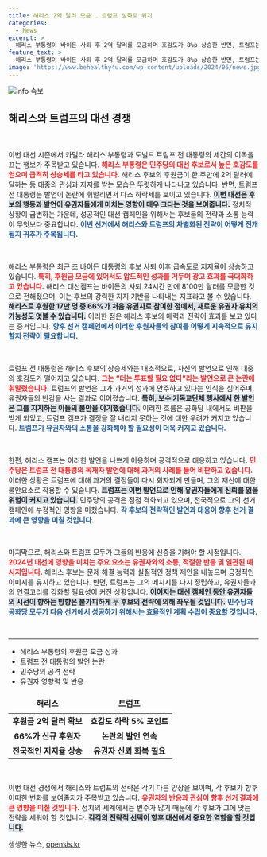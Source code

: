 ```yaml
---
title: 해리스 2억 달러 모금 … 트럼프 설화로 위기
categories:
  - News
excerpt: >
  해리스 부통령이 바이든 사퇴 후 2억 달러를 모금하며 호감도가 8%p 상승한 반면, 트럼프는 투표할 필요 없다 발언으로 위기를 맞았다. 대선 판도 변화의 핵심이 될 이 사건을 놓치지 마세요!
feature_text: >
  해리스 부통령이 바이든 사퇴 후 2억 달러를 모금하며 호감도가 8%p 상승한 반면, 트럼프는 투표할 필요 없다 발언으로 위기를 맞았다. 대선 판도 변화의 핵심이 될 이 사건을 놓치지 마세요!
image: 'https://www.behealthy4u.com/wp-content/uploads/2024/06/news.jpg'
---
```


<p><img src="https://www.behealthy4u.com/wp-content/uploads/2024/06/news.jpg" alt="info 속보" /></p>

<h2 data-ke-size="size26">해리스와 트럼프의 대선 경쟁</h2>

<p data-ke-size="size16">&nbsp;</p> 

<p>이번 대선 시즌에서 카멀라 해리스 부통령과 도널드 트럼프 전 대통령의 세간의 이목을 끄는 행보가 주목받고 있습니다. <b><span style="color: #ee2323;">해리스 부통령은 민주당의 대선 후보로서 높은 호감도를 얻으며 급격히 상승세를 타고 있습니다.</span></b> 해리스 후보의 후원금이 한 주만에 2억 달러에 달하는 등 대중의 관심과 지지를 받는 모습은 뚜렷하게 나타나고 있습니다. 반면, 트럼프 전 대통령은 발언이 논란에 휘말리면서 다소 하락세를 보이고 있습니다. <b><span style="background-color: #21538527;">이번 대선은 후보의 행동과 발언이 유권자들에게 미치는 영향이 매우 크다는 것을 보여줍니다.</span></b> 정치적 상황이 급변하는 가운데, 성공적인 대선 캠페인을 위해서는 후보들의 전략과 소통 능력이 무엇보다 중요합니다. <b><span style="color: #1a5490;">이번 선거에서 해리스와 트럼프의 차별화된 전략이 어떻게 전개될지 귀추가 주목됩니다.</span></b></p>

<p data-ke-size="size16">&nbsp;</p>

<p>해리스 부통령은 최근 조 바이든 대통령의 후보 사퇴 이후 급속도로 지지율이 상승하고 있습니다. <b><span style="color: #ee2323;">특히, 후원금 모금에 있어서도 압도적인 성과를 거두며 광고 효과를 극대화하고 있습니다.</span></b> 해리스 대선캠프는 바이든의 사퇴 24시간 만에 8100만 달러를 모금한 것으로 전해졌으며, 이는 후보의 강력한 지지 기반을 나타내는 지표라고 볼 수 있습니다. <b><span style="background-color: #21538527;">해리스로 후원한 17만 명 중 66%가 처음 유권자로 참여한 점에서, 새로운 유권자 유치의 가능성도 엿볼 수 있습니다.</span></b> 이러한 점은 해리스 후보의 매력과 전략이 효과를 보고 있다는 증거입니다. <b><span style="color: #1a5490;">향후 선거 캠페인에서 이러한 후원자들의 참여를 어떻게 지속적으로 유지할지 전략이 필요합니다.</span></b></p>

<p data-ke-size="size16">&nbsp;</p>

<p>트럼프 전 대통령은 해리스 후보의 상승세와는 대조적으로, 자신의 발언으로 인해 대중의 호감도가 떨어지고 있습니다. <b><span style="color: #ee2323;">그는 “더는 투표할 필요 없다”라는 발언으로 큰 논란에 휘말렸습니다.</span></b> 트럼프의 발언은 그가 과거의 성과에 안주하고 있다는 인식을 심어주며, 유권자들의 반감을 사는 결과로 이어졌습니다. <b><span style="background-color: #21538527;">특히, 보수 기독교단체 행사에서 한 발언은 그를 지지하는 이들의 불만을 야기했습니다.</span></b> 이러한 흐름은 공화당 내에서도 비판을 받게 되었고, 트럼프 캠프가 결정을 잘 내리지 못하는 것에 대한 우려가 커지고 있습니다. <b><span style="color: #1a5490;">트럼프가 유권자와의 소통을 강화해야 할 필요성이 더욱 커지고 있습니다.</span></b></p>

<p data-ke-size="size16">&nbsp;</p>

<p>한편, 해리스 캠프는 이러한 발언을 나쁘게 이용하며 공격적으로 대응하고 있습니다. <b><span style="color: #ee2323;">민주당은 트럼프 전 대통령의 독재자 발언에 대해 과거의 사례를 들어 비판하고 있습니다.</span></b> 이러한 상황은 트럼프에 대해 과거의 결정들이 다시 회자되게 만들며, 그의 재선에 대한 불안요소로 작용할 수 있습니다. <b><span style="background-color: #21538527;">트럼프는 이번 발언으로 인해 유권자들에게 신뢰를 잃을 위험이 커지고 있습니다.</span></b> 민주당의 공격은 점점 격화되고 있으며, 전국적으로 그의 선거 캠페인에 부정적인 영향을 미쳤습니다. <b><span style="color: #1a5490;">각 후보의 전략적인 발언과 대응이 향후 선거 결과에 큰 영향을 미칠 것입니다.</span></b></p>

<p data-ke-size="size16">&nbsp;</p>

<p>마지막으로, 해리스와 트럼프 모두가 그들의 반응에 신중을 기해야 할 시점입니다. <b><span style="color: #ee2323;">2024년 대선에 영향을 미치는 주요 요소는 유권자와의 소통, 적절한 반응 및 일관된 메시지입니다.</span></b> 해리스 후보는 문제 해결 능력과 실질적인 정책 제안을 내놓으며 긍정적인 이미지를 유지하고 있습니다. 반면, 트럼프는 그의 메시지를 다시 정립하고, 유권자들과의 연결고리를 강화할 필요성이 커진 상황입니다. <b><span style="background-color: #21538527;">이어지는 대선 캠페인 동안 유권자들의 시선이 향하는 방향은 불가피하게 두 후보의 전략에 의해 좌우될 것입니다.</span></b> <b><span style="color: #1a5490;">민주당과 공화당 모두가 다음 선거에서 성공하기 위해서는 효율적인 계획 수립이 중요할 것입니다.</span></b> </p>

<p data-ke-size="size16">&nbsp;</p> 

<hr>

<ul>
<li>해리스 부통령의 후원금 모금 성과</li>
<li>트럼프 전 대통령의 발언 논란</li>
<li>민주당의 공격 전략</li>
<li>유권자 영향력 및 반응</li>
</ul>

<table style="width: 100%;">
<thead>
<tr>
<td style="text-align: center; height: 40px;"><b>해리스</b></td>
<td style="text-align: center; height: 40px;"><b>트럼프</b></td>
</tr>
</thead>
<tbody>
<tr>
<td style="text-align: center; height: 17px;"><b>후원금 2억 달러 확보</b></td>
<td style="text-align: center; height: 17px;"><b>호감도 하락 5% 포인트</b></td>
</tr>
<tr>
<td style="text-align: center; height: 17px;"><b>66%가 신규 후원자</b></td>
<td style="text-align: center; height: 17px;"><b>논란의 발언 연속</b></td>
</tr>
<tr>
<td style="text-align: center; height: 17px;"><b>전국적인 지지율 상승</b></td>
<td style="text-align: center; height: 17px;"><b>유권자 신뢰 회복 필요</b></td>
</tr>
</tbody>
</table>

<p data-ke-size="size16">&nbsp;</p> 

<p>이번 대선 경쟁에서 해리스와 트럼프의 전략은 각기 다른 양상을 보이며, 각 후보가 향후 어떠한 변화를 보여줄지가 주목받고 있습니다. <b><span style="color: #ee2323;">유권자의 반응과 관심이 향후 선거 결과에 큰 영향을 미칠 것입니다.</span></b> 정치의 세계에서는 변수가 많기 때문에 각 후보가 그에 맞는 전략을 세워야 할 것입니다. <b><span style="background-color: #21538527;">각각의 전략적 선택이 향후 대선에서 중요한 역할을 할 것입니다.</span></b></p>
생생한 뉴스, <a href="https://opensis.kr" rel="dofollow">opensis.kr</a>


